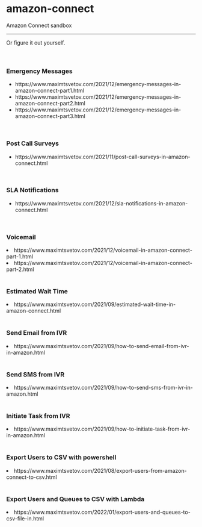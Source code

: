 # amazon-connect
Amazon Connect sandbox

***********************


Or figure it out yourself. 
<br>
<br>
<br>
<h3>Emergency Messages</h3>
<ul>
<li>https://www.maximtsvetov.com/2021/12/emergency-messages-in-amazon-connect-part1.html</li>
<li>https://www.maximtsvetov.com/2021/12/emergency-messages-in-amazon-connect-part2.html</li>
<li>https://www.maximtsvetov.com/2021/12/emergency-messages-in-amazon-connect-part3.html</li>
</ul>
<br>
<h3>Post Call Surveys </h3>
<ul>
<li>https://www.maximtsvetov.com/2021/11/post-call-surveys-in-amazon-connect.html</li>
</ul>
<br>
<h3>SLA Notifications </h3>
<ul>
<li>https://www.maximtsvetov.com/2021/12/sla-notifications-in-amazon-connect.html</li>
</ul>
<br>
<h3>Voicemail</h3>
</ul>
<li>https://www.maximtsvetov.com/2021/12/voicemail-in-amazon-connect-part-1.html</li>
<li>https://www.maximtsvetov.com/2021/12/voicemail-in-amazon-connect-part-2.html</li>
</ul>
<br>
<h3>Estimated Wait Time</h3>
</ul>
<li>https://www.maximtsvetov.com/2021/09/estimated-wait-time-in-amazon-connect.html</li>
</ul>
<br>
<h3>Send Email from IVR</h3>
</ul>
<li>https://www.maximtsvetov.com/2021/09/how-to-send-email-from-ivr-in-amazon.html</li>
</ul>
<br>
<h3>Send SMS from IVR</h3>
</ul>
<li>https://www.maximtsvetov.com/2021/09/how-to-send-sms-from-ivr-in-amazon.html</li>
</ul>
<br>
<h3>Initiate Task from IVR</h3>
</ul>
<li>https://www.maximtsvetov.com/2021/09/how-to-initiate-task-from-ivr-in-amazon.html</li>
</ul>
<br>
<h3>Export Users to CSV with powershell</h3>
</ul>
<li>https://www.maximtsvetov.com/2021/08/export-users-from-amazon-connect-to-csv.html</li>
</ul>
<br>
<h3>Export Users and Queues to CSV with Lambda</h3>
</ul>
<li>https://www.maximtsvetov.com/2022/01/export-users-and-queues-to-csv-file-in.html</li>
</ul>
<br>
